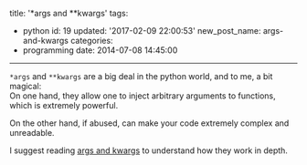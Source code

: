 title: '*args and **kwargs'
tags:
  - python
id: 19
updated: '2017-02-09 22:00:53'
new_post_name: args-and-kwargs
categories:
  - programming
date: 2014-07-08 14:45:00
---

`*args` and `**kwargs` are a big deal in the python world, and to me, a bit magical:  
On one hand, they allow one to inject arbitrary arguments to functions, which is extremely powerful. 

On the other hand, if abused, can make your code extremely complex and unreadable.

I suggest reading  [args and kwargs](http://freepythontips.wordpress.com/2013/08/04/args-and-kwargs-in-python-explained/) to understand how they work in depth.